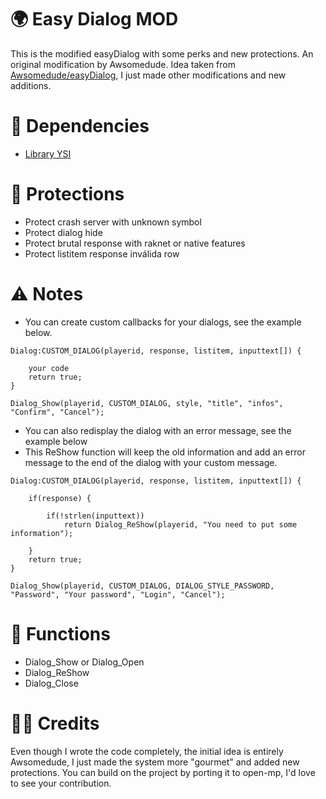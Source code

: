 # 🌍 Easy Dialog MOD
This is the modified easyDialog with some perks and new protections. An original modification by Awsomedude.
Idea taken from [Awsomedude/easyDialog](https://github.com/Awsomedude/easyDialog), I just made other modifications and new additions.

# 📁 Dependencies
- [Library YSI](https://github.com/pawn-lang/YSI-Includes)

# 🫧 Protections
- Protect crash server with unknown symbol
- Protect dialog hide
- Protect brutal response with raknet or native features
- Protect listitem response inválida row

# ⚠️ Notes
- You can create custom callbacks for your dialogs, see the example below.
```pawn
Dialog:CUSTOM_DIALOG(playerid, response, listitem, inputtext[]) {

    your code
    return true;
}

Dialog_Show(playerid, CUSTOM_DIALOG, style, "title", "infos", "Confirm", "Cancel");
```
- You can also redisplay the dialog with an error message, see the example below
- This ReShow function will keep the old information and add an error message to the end of the dialog with your custom message.
```pawn
Dialog:CUSTOM_DIALOG(playerid, response, listitem, inputtext[]) {

    if(response) {

        if(!strlen(inputtext))
            return Dialog_ReShow(playerid, "You need to put some information");

    }
    return true;
}

Dialog_Show(playerid, CUSTOM_DIALOG, DIALOG_STYLE_PASSWORD, "Password", "Your password", "Login", "Cancel");
```

# 📝 Functions
- Dialog_Show or Dialog_Open
- Dialog_ReShow
- Dialog_Close

# 👋🏼 Credits
Even though I wrote the code completely, the initial idea is entirely Awsomedude, I just made the system more "gourmet" and added new protections.
You can build on the project by porting it to open-mp, I'd love to see your contribution.
